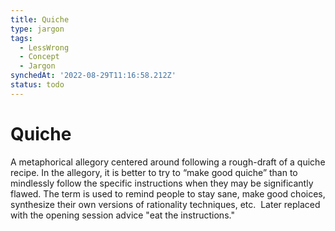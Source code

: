 ```yaml
---
title: Quiche
type: jargon
tags:
  - LessWrong
  - Concept
  - Jargon
synchedAt: '2022-08-29T11:16:58.212Z'
status: todo
---
```


# Quiche

A metaphorical allegory centered around following a rough-draft of a quiche recipe. In the allegory, it is better to try to “make good quiche” than to mindlessly follow the specific instructions when they may be significantly flawed. The term is used to remind people to stay sane, make good choices, synthesize their own versions of rationality techniques, etc.  Later replaced with the opening session advice "eat the instructions."

 
